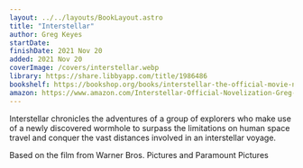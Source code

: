 ```yaml
---
layout: ../../layouts/BookLayout.astro
title: "Interstellar"
author: Greg Keyes
startDate:
finishDate: 2021 Nov 20
added: 2021 Nov 20
coverImage: /covers/interstellar.webp
library: https://share.libbyapp.com/title/1986486
bookshelf: https://bookshop.org/books/interstellar-the-official-movie-novelization/9781783293698
amazon: https://www.amazon.com/Interstellar-Official-Novelization-Greg-Keyes/dp/1783293691/
---
```


Interstellar chronicles the adventures of a group of explorers who make use of a newly discovered wormhole to surpass the limitations on human space travel and conquer the vast distances involved in an interstellar voyage.

Based on the film from Warner Bros. Pictures and Paramount Pictures

<!-- ### Notes & Highlights -->

